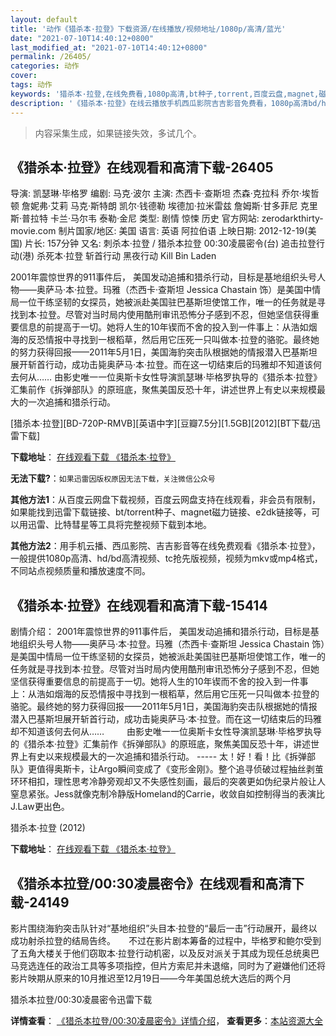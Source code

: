 ```yaml
---
layout: default
title: '动作《猎杀本·拉登》下载资源/在线播放/视频地址/1080p/高清/蓝光'
date: "2021-07-10T14:40:12+0800"
last_modified_at: "2021-07-10T14:40:12+0800"
permalink: /26405/
categories: 动作
cover:
tags: 动作
keywords: '猎杀本·拉登,在线免费看,1080p高清,bt种子,torrent,百度云盘,magnet,磁力链,迅雷下载资源'
description: '《猎杀本·拉登》在线云播放手机西瓜影院吉吉影音免费看，1080p高清bd/hd未删减完整版和tc抢先枪版，mkv/mp4格式，附带bt/torrent种子、magnet/磁力链、百度云盘、网盘资源迅雷下载链接'
---
```


>内容采集生成，如果链接失效，多试几个。


## 《猎杀本·拉登》在线观看和高清下载-26405

导演: 凯瑟琳·毕格罗 编剧: 马克·波尔 主演: 杰西卡·查斯坦 杰森·克拉科 乔尔·埃哲顿 詹妮弗·艾莉 马克·斯特朗 凯尔·钱德勒 埃德加·拉米雷兹 詹姆斯·甘多菲尼 克里斯·普拉特 卡兰·马尔韦 泰勒·金尼 类型: 剧情 惊悚 历史 官方网站: zerodarkthirty-movie.com 制片国家/地区: 美国 语言: 英语 阿拉伯语 上映日期: 2012-12-19(美国) 片长: 157分钟 又名: 刺杀本·拉登 / 猎杀本拉登 00:30凌晨密令(台) 追击拉登行动(港) 杀死本·拉登 斩首行动 黑夜行动 Kill Bin Laden

2001年震惊世界的911事件后， 美国发动追捕和猎杀行动，目标是基地组织头号人物——奥萨马·本·拉登。玛雅（杰西卡·查斯坦 Jessica Chastain 饰）是美国中情局一位干练坚韧的女探员，她被派赴美国驻巴基斯坦使馆工作，唯一的任务就是寻找到本·拉登。尽管对当时局内使用酷刑审讯恐怖分子感到不忍，但她坚信获得重要信息的前提高于一切。她将人生的10年锲而不舍的投入到一件事上：从浩如烟海的反恐情报中寻找到一根稻草，然后用它压死一只叫做本·拉登的骆驼。最终她的努力获得回报——2011年5月1日，美国海豹突击队根据她的情报潜入巴基斯坦展开斩首行动，成功击毙奥萨马·本·拉登。而在这一切结束后的玛雅却不知道该何去何从…… 由影史唯一一位奥斯卡女性导演凯瑟琳·毕格罗执导的《猎杀本·拉登》汇集前作《拆弹部队》的原班底，聚焦美国反恐十年，讲述世界上有史以来规模最大的一次追捕和猎杀行动。


[猎杀本·拉登][BD-720P-RMVB][英语中字][豆瓣7.5分][1.5GB][2012][BT下载/迅雷下载]

**下载地址**： [在线观看下载 《猎杀本·拉登》](https://www.btdx8.com/torrent/zero_dark_thirty_2012.html) 


**无法下载?**：`如果迅雷因版权原因无法下载，关注微信公众号 `

**其他方法1**：从百度云网盘下载视频，百度云网盘支持在线观看，非会员有限制，如果能找到迅雷下载链接、bt/torrent种子、magnet磁力链接、e2dk链接等，可以用迅雷、比特彗星等工具将完整视频下载到本地。

**其他方法2**：用手机云播、西瓜影院、吉吉影音等在线免费观看《猎杀本·拉登》，一般提供1080p高清、hd/bd高清视频、tc抢先版视频，视频为mkv或mp4格式，不同站点视频质量和播放速度不同。


## 《猎杀本·拉登》在线观看和高清下载-15414

剧情介绍： 2001年震惊世界的911事件后， 美国发动追捕和猎杀行动，目标是基地组织头号人物——奥萨马·本·拉登。玛雅（杰西卡·查斯坦 Jessica Chastain 饰）是美国中情局一位干练坚韧的女探员，她被派赴美国驻巴基斯坦使馆工作，唯一的任务就是寻找到本·拉登。尽管对当时局内使用酷刑审讯恐怖分子感到不忍，但她坚信获得重要信息的前提高于一切。她将人生的10年锲而不舍的投入到一件事上：从浩如烟海的反恐情报中寻找到一根稻草，然后用它压死一只叫做本·拉登的骆驼。最终她的努力获得回报——2011年5月1日，美国海豹突击队根据她的情报潜入巴基斯坦展开斩首行动，成功击毙奥萨马·本·拉登。而在这一切结束后的玛雅却不知道该何去何从……  　　由影史唯一一位奥斯卡女性导演凯瑟琳·毕格罗执导的《猎杀本·拉登》汇集前作《拆弹部队》的原班底，聚焦美国反恐十年，讲述世界上有史以来规模最大的一次追捕和猎杀行动。 ----- 太！好！看！比《拆弹部队》更值得奥斯卡，让Argo瞬间变成了《变形金刚》。整个追寻侦破过程抽丝剥茧环环相扣，理性思考冷静旁观却又不失感性刻画，最后的突袭更如伪纪录片般让人窒息紧张。Jess就像克制冷静版Homeland的Carrie，收敛自如控制得当的表演比J.Law更出色。


猎杀本·拉登 (2012)

**下载地址**： [在线观看下载 《猎杀本·拉登》](https://www.btbtdy.me/btdy/dy4622.html) 


## 《猎杀本拉登/00:30凌晨密令》在线观看和高清下载-24149

影片围绕海豹突击队针对&ldquo;基地组织”头目本&middot;拉登的&ldquo;最后一击&rdquo;行动展开，最终以成功射杀拉登的结局告终。</span>　　不过在影片剧本筹备的过程中，毕格罗和鲍尔受到了五角大楼关于他们窃取本·拉登行动机密，以及反对派关于其成为现任总统奥巴马竞选连任的政治工具等多项指控，但片方索尼并未退缩，同时为了避嫌他们还将影片映期从原来的10月推迟至12月19日&mdash;—今年美国总统大选后的两个月


猎杀本拉登/00:30凌晨密令迅雷下载

**详情查看**： [《猎杀本拉登/00:30凌晨密令》详情介绍](/movie/24149/)， **查看更多**：[本站资源大全](/movie/t/all/)

